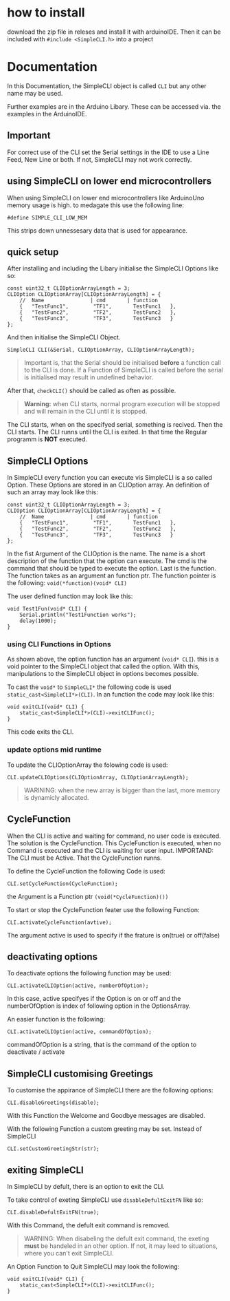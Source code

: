 # how to install 

download the zip file in releses
and install it with arduinoIDE.
Then it can be included with `#include <SimpleCLI.h>` into a project

# Documentation

In this Documentation, the SimpleCLI object is called `CLI` but any other name may be used.

Further examples are in the Arduino Libary. These can be accessed via. the examples in the ArduinoIDE.

## Important

For correct use of the CLI set the Serial settings in the IDE to use a Line Feed, New Line or both.
If not, SimpleCLI may not work correctly.

## using SimpleCLI on lower end microcontrollers

When using SimpleCLI on lower end microcontrollers like ArduinoUno memory usage is high. to medagate this use the following line:
```
#define SIMPLE_CLI_LOW_MEM
```
This strips down unnessesary data that is used for appearance.

## quick setup

After installing and including the Libary initialise the SimpleCLI Options like so:
```
const uint32_t CLIOptionArrayLength = 3;
CLIOption CLIOptionArray[CLIOptionArrayLength] = {
    //  Name               | cmd       | function
    {   "TestFunc1",        "TF1",       TestFunc1   },
    {   "TestFunc2",        "TF2",       TestFunc2   },
    {   "TestFunc3",        "TF3",       TestFunc3   }
};
```
And then initialise the SimpleCLI Object.
```
SimpleCLI CLI(&Serial, CLIOptionArray, CLIOptionArrayLength);
```
> Important is, that the Serial should be initialised **before** a function call to the CLI is done.
> If a Function of SimpleCLI is called before the serial is initialised may result in undefined behavior.

After that, `checkCLI()` should be called as often as possible. 

> **Warning:** when CLI starts, normal program execution will be stopped and will remain in the CLI until it is stopped.

The CLI starts, when on the specifyed serial, something is recived. Then the CLI starts. 
The CLI runns until the CLI is exited. In that time the Regular programm is **NOT** executed.

## SimpleCLI Options

In SimpleCLI every function you can execute vis SimpleCLI is a so called Option. These Options are stored in an CLIOption array. 
An definition of such an array may look like this: 
```
const uint32_t CLIOptionArrayLength = 3;
CLIOption CLIOptionArray[CLIOptionArrayLength] = {
    //  Name               | cmd       | function
    {   "TestFunc1",        "TF1",       TestFunc1   },
    {   "TestFunc2",        "TF2",       TestFunc2   },
    {   "TestFunc3",        "TF3",       TestFunc3   }
};
```
In the fist Argument of the CLIOption is the name. The name is a short description of the function that the option can execute.
The cmd is the command that should be typed to execute the option. 
Last is the function. The function takes as an argument an function ptr. The function pointer is the following: `void(*function)(void* CLI)`

The user defined function may look like this: 

```
void Test1Fun(void* CLI) {
    Serial.println("Test1Function works");
    delay(1000);
}
```

### using CLI Functions in Options

As shown above, the option function has an argument (`void* CLI`). this is a void pointer to the SimpleCLI object that called the option. 
With this, manipulations to the SimpleCLI object in options becomes possible.

To cast the `void*` to `SimpleCLI*` the following code is used `static_cast<SimpleCLI*>(CLI)`.
In an function the code may look like this: 
```
void exitCLI(void* CLI) {
    static_cast<SimpleCLI*>(CLI)->exitCLIFunc();
}
```
This code exits the CLI.

### update options mid runtime 

To update the CLIOptionArray the folowing code is used: 

```
CLI.updateCLIOptions(CLIOptionArray, CLIOptionArrayLength);
```
> WARINING: when the new array is bigger than the last, more memory is dynamicly allocated. 


## CycleFunction

When the CLI is active and waiting for command, no user code is executed. The solution is the CycleFunction. 
This CycleFunction is executed, when no Command is executed and the CLI is waiting for user input. 
IMPORTAND: The CLI must be Active. That the CycleFunction runns.

To define the CycleFunction the following Code is used:
```
CLI.setCycleFunction(CycleFunction);
```
the Argument is a Function ptr `(void(*CycleFunction)())`

To start or stop the CycleFunction feater use the following Function: 
```
CLI.activateCycleFunction(avtive);
```
The argument active is used to specify if the frature is on(true) or off(false)

## deactivating options

To deactivate options the following function may be used: 
```
CLI.activateCLIOption(active, numberOfOption);
```
In this case, active specifyes if the Option is on or off and the numberOfOption is index of following option in the OptionsArray. 

An easier function is the following: 
```
CLI.activateCLIOption(active, commandOfOption);
```
commandOfOption is a string, that is the command of the option to deactivate / activate

## SimpleCLI customising Greetings

To customise the appirance of SimpleCLI there are the following options: 

```
CLI.disableGreetings(disable);
```
With this Function the Welcome and Goodbye messages are disabled. 

With the following Function a custom greeting may be set. Instead of SimpleCLI
```
CLI.setCustomGreetingStr(str);
```

## exiting SimpleCLI

In SimpleCLI by defult, there is an option to exit the CLI.

To take control of exeting SimpleCLI use `disableDefultExitFN` like so: 
```
CLI.disableDefultExitFN(true);
```
With this Command, the defult exit command is removed. 
> WARNING: When disabeling the defult exit command, the exeting **must** be handeled in an other option.
> If not, it may leed to situations, where you can't exit SimpleCLI.

An Option Function to Quit SimpleCLI may look the following: 
```
void exitCLI(void* CLI) {
    static_cast<SimpleCLI*>(CLI)->exitCLIFunc();
}
```



